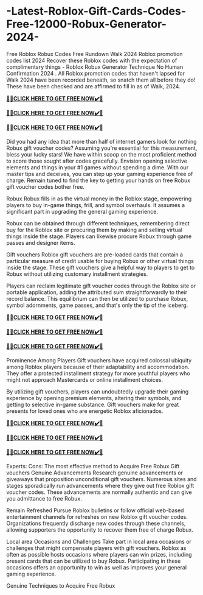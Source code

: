 # -Latest-Roblox-Gift-Cards-Codes-Free-12000-Robux-Generator-2024-

Free Roblox Robux Codes Free Rundown Walk 2024 Roblox promotion codes list 2024 Recover these Roblox codes with the expectation of complimentary things - Roblox Robux Generator Technique No Human Confirmation 2024 . All Roblox promotion codes that haven't lapsed for Walk 2024 have been recorded beneath, so snatch them all before they do! These have been checked and are affirmed to fill in as of Walk, 2024.

**[🎁🎁CLICK HERE TO GET FREE NOW✔️🎁](https://tinyurl.com/jlegashrgknnmrbestofferr1)**

**[🎁🎁CLICK HERE TO GET FREE NOW✔️🎁](https://tinyurl.com/jlegashrgknnmrbestofferr1)**

**[🎁🎁CLICK HERE TO GET FREE NOW✔️🎁](https://tinyurl.com/jlegashrgknnmrbestofferr1)**


Did you had any idea that more than half of internet gamers look for nothing Robux gift voucher codes? Assuming you're essential for this measurement, bless your lucky stars! We have within scoop on the most proficient method to score those sought after codes gracefully. Envision opening selective elements and things in your #1 games without spending a dime. With our master tips and deceives, you can step up your gaming experience free of charge. Remain tuned to find the key to getting your hands on free Robux gift voucher codes bother free.

Robux
Robux fills in as the virtual money in the Roblox stage, empowering players to buy in-game things, frill, and symbol overhauls. It assumes a significant part in upgrading the general gaming experience.

Robux can be obtained through different techniques, remembering direct buy for the Roblox site or procuring them by making and selling virtual things inside the stage. Players can likewise procure Robux through game passes and designer items.

Gift vouchers
Roblox gift vouchers are pre-loaded cards that contain a particular measure of credit usable for buying Robux or other virtual things inside the stage. These gift vouchers give a helpful way to players to get to Robux without utilizing customary installment strategies.

Players can reclaim legitimate gift voucher codes through the Roblox site or portable application, adding the attributed sum straightforwardly to their record balance. This equilibrium can then be utilized to purchase Robux, symbol adornments, game passes, and that's only the tip of the iceberg.

**[🎁🎁CLICK HERE TO GET FREE NOW✔️🎁](https://tinyurl.com/jlegashrgknnmrbestofferr1)**

**[🎁🎁CLICK HERE TO GET FREE NOW✔️🎁](https://tinyurl.com/jlegashrgknnmrbestofferr1)**

**[🎁🎁CLICK HERE TO GET FREE NOW✔️🎁](https://tinyurl.com/jlegashrgknnmrbestofferr1)**

Prominence Among Players
Gift vouchers have acquired colossal ubiquity among Roblox players because of their adaptability and accommodation. They offer a protected installment strategy for more youthful players who might not approach Mastercards or online installment choices.

By utilizing gift vouchers, players can undoubtedly upgrade their gaming experience by opening premium elements, altering their symbols, and getting to selective in-game substance. Gift vouchers make for great presents for loved ones who are energetic Roblox aficionados.

**[🎁🎁CLICK HERE TO GET FREE NOW✔️🎁](https://tinyurl.com/jlegashrgknnmrbestofferr1)**

**[🎁🎁CLICK HERE TO GET FREE NOW✔️🎁](https://tinyurl.com/jlegashrgknnmrbestofferr1)**

**[🎁🎁CLICK HERE TO GET FREE NOW✔️🎁](https://tinyurl.com/jlegashrgknnmrbestofferr1)**

Experts:
Cons:
The most effective method to Acquire Free Robux Gift vouchers
Genuine Advancements
Research genuine advancements or giveaways that proposition unconditional gift vouchers. Numerous sites and stages sporadically run advancements where they give out free Roblox gift voucher codes. These advancements are normally authentic and can give you admittance to free Robux.

Remain Refreshed
Pursue Roblox bulletins or follow official web-based entertainment channels for refreshes on new Roblox gift voucher codes. Organizations frequently discharge new codes through these channels, allowing supporters the opportunity to recover them free of charge Robux.

Local area Occasions and Challenges
Take part in local area occasions or challenges that might compensate players with gift vouchers. Roblox as often as possible hosts occasions where players can win prizes, including present cards that can be utilized to buy Robux. Participating in these occasions offers an opportunity to win as well as improves your general gaming experience.

Genuine Techniques to Acquire Free Robux
